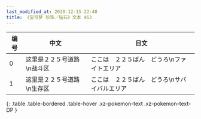 ```yaml
---
last_modified_at: 2020-12-15 22:48
title: 《宝可梦 珍珠／钻石》文本 463
---
```

| 编号 | 中文 | 日文 |
| ---- | ---- | ---- |
| 0 | 这里是２２５号道路\n战斗区 | ここは　２２５ばん　どうろ\nファイトエリア |
| 1 | 这里是２２５号道路\n生存区 | ここは　２２５ばん　どうろ\nサバイバルエリア |
{: .table .table-bordered .table-hover .xz-pokemon-text .xz-pokemon-text-DP }